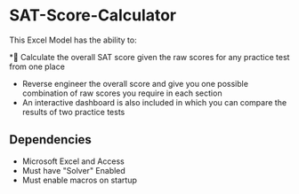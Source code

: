 # SAT-Score-Calculator

This Excel Model has the ability to:

* Calculate the overall SAT score given the raw scores for any practice test from one place
*   Reverse engineer the overall score and give you one possible combination of raw scores you
    require in each section
*   An interactive dashboard is also included in which you can compare the results of two
    practice tests

## Dependencies

*   Microsoft Excel and Access
*   Must have "Solver" Enabled
*   Must enable macros on startup
